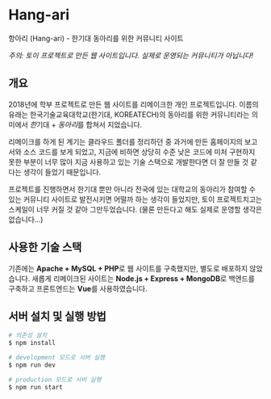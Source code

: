 # Hang-ari

항아리 (Hang-ari) - 한기대 동아리를 위한 커뮤니티 사이트

_주의: 토이 프로젝트로 만든 웹 사이트입니다. 실제로 운영되는 커뮤니티가 아닙니다!_

## 개요

2018년에 학부 프로젝트로 만든 웹 사이트를 리메이크한 개인 프로젝트입니다. 이름의 유래는 한국기술교육대학교(한기대, KOREATECH)의 동아리를 위한 커뮤니티라는 의미에서 *한*기대 + *동아리*를 합쳐서 지었습니다.

리메이크를 하게 된 계기는 클라우드 폴더를 정리하던 중 과거에 만든 홈페이지의 보고서와 소스 코드를 보게 되었고, 지금에 비하면 상당히 수준 낮은 코드에 미처 구현하지 못한 부분이 너무 많아 지금 사용하고 있는 기술 스택으로 개발한다면 더 잘 만들 것 같다는 생각이 들었기 때문입니다.

프로젝트를 진행하면서 한기대 뿐만 아니라 전국에 있는 대학교의 동아리가 참여할 수 있는 커뮤니티 사이트로 발전시키면 어떨까 하는 생각이 들었지만, 토이 프로젝트치고는 스케일이 너무 커질 것 같아 그만두었습니다. (물론 만든다고 해도 실제로 운영할 생각은 없습니다...)

## 사용한 기술 스택

기존에는 **Apache + MySQL + PHP**로 웹 사이트를 구축했지만, 별도로 배포하지 않았습니다. 새롭게 리메이크된 사이트는 **Node.js + Express + MongoDB**로 백엔드를 구축하고 프론트엔드는 **Vue**를 사용하였습니다.

## 서버 설치 및 실행 방법

```bash
# 의존성 설치
$ npm install

# development 모드로 서버 실행
$ npm run dev

# production 모드로 서버 실행
$ npm run start
```

